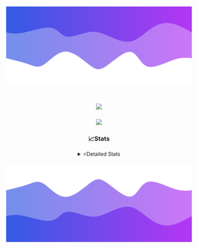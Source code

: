 ![Header](./header.png)
<div align="center">

<h1 align="center">
  <a href="https://git.io/typing-svg">
    <img src="https://readme-typing-svg.herokuapp.com/?lines=Hello,+There!+👋;This+is+chicho.;CEO+on+Hely+Development....;&center=true&size=25">
  </a>
</h1>
  
<p align="center">
  <img src="https://lanyard.cnrad.dev/api/852683595378196480" />
</p>

### 📈Stats
<details>
    <summary> ⚡Detailed Stats</summary>
    <br/>

<!--START_SECTION:waka-->
![Code Time](http://img.shields.io/badge/Code%20Time-241%20hrs%2053%20mins-blue)

![Profile Views](http://img.shields.io/badge/Profile%20Views-3-blue)

**🐱 My GitHub Data** 

> 📦 42.4 kB Used in GitHub's Storage 
 > 
> 🏆 22 Contributions in the Year 2023
 > 
> 🚫 Not Opted to Hire
 > 
> 📜 7 Public Repositories 
 > 
> 🔑 9 Private Repositories 
 > 
**I'm a Night 🦉** 

```text
🌞 Morning                15 commits          ██░░░░░░░░░░░░░░░░░░░░░░░   07.11 % 
🌆 Daytime                28 commits          ███░░░░░░░░░░░░░░░░░░░░░░   13.27 % 
🌃 Evening                105 commits         ████████████░░░░░░░░░░░░░   49.76 % 
🌙 Night                  63 commits          ███████░░░░░░░░░░░░░░░░░░   29.86 % 
```
📅 **I'm Most Productive on Wednesday** 

```text
Monday                   13 commits          ██░░░░░░░░░░░░░░░░░░░░░░░   06.16 % 
Tuesday                  40 commits          █████░░░░░░░░░░░░░░░░░░░░   18.96 % 
Wednesday                42 commits          █████░░░░░░░░░░░░░░░░░░░░   19.91 % 
Thursday                 25 commits          ███░░░░░░░░░░░░░░░░░░░░░░   11.85 % 
Friday                   33 commits          ████░░░░░░░░░░░░░░░░░░░░░   15.64 % 
Saturday                 23 commits          ███░░░░░░░░░░░░░░░░░░░░░░   10.90 % 
Sunday                   35 commits          ████░░░░░░░░░░░░░░░░░░░░░   16.59 % 
```


📊 **This Week I Spent My Time On** 

```text
🕑︎ Time Zone: America/Argentina/Buenos_Aires

💬 Programming Languages: 
Python                   3 hrs 15 mins       ███████████░░░░░░░░░░░░░░   42.87 % 
HTML                     1 hr 52 mins        ██████░░░░░░░░░░░░░░░░░░░   24.66 % 
C++                      1 hr 11 mins        ████░░░░░░░░░░░░░░░░░░░░░   15.64 % 
SCSS                     36 mins             ██░░░░░░░░░░░░░░░░░░░░░░░   07.94 % 
CSS                      19 mins             █░░░░░░░░░░░░░░░░░░░░░░░░   04.21 % 

🔥 Editors: 
VS Code                  6 hrs 5 mins        ████████████████████░░░░░   80.03 % 
Visual Studio            1 hr 31 mins        █████░░░░░░░░░░░░░░░░░░░░   19.97 % 

🐱‍💻 Projects: 
Unknown Project          3 hrs 29 mins       ███████████░░░░░░░░░░░░░░   45.97 % 
pagina-1                 1 hr 15 mins        ████░░░░░░░░░░░░░░░░░░░░░   16.50 % 
belware                  1 hr 10 mins        ████░░░░░░░░░░░░░░░░░░░░░   15.39 % 
InfantryCheats           58 mins             ███░░░░░░░░░░░░░░░░░░░░░░   12.78 % 
Hate                     19 mins             █░░░░░░░░░░░░░░░░░░░░░░░░   04.32 % 

💻 Operating System: 
Windows                  7 hrs 36 mins       █████████████████████████   100.00 % 
```

**I Mostly Code in JavaScript** 

```text
JavaScript               8 repos             █████████░░░░░░░░░░░░░░░░   36.36 % 
CSS                      3 repos             ███░░░░░░░░░░░░░░░░░░░░░░   13.64 % 
HTML                     2 repos             ██░░░░░░░░░░░░░░░░░░░░░░░   09.09 % 
C#                       2 repos             ██░░░░░░░░░░░░░░░░░░░░░░░   09.09 % 
Batchfile                1 repo              █░░░░░░░░░░░░░░░░░░░░░░░░   04.55 % 
```




 Last Updated on 30/07/2023 03:12:01 UTC
<!--END_SECTION:waka-->
</details>

![Footer](./footer.png)

